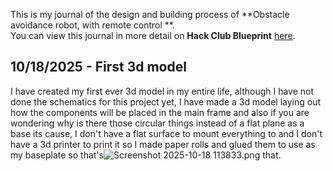 <!--
  ===================    !!READ THIS NOTICE!!   ====================
  DO NOT edit this file manually. Your changes WILL BE OVERWRITTEN!
  This journal is auto generated and updated by Hack Club Blueprint.
  To edit this file, please edit your journal entries on Blueprint.
  ==================================================================
-->

This is my journal of the design and building process of **Obstacle avoidance robot, with remote control **.  
You can view this journal in more detail on **Hack Club Blueprint** [here](https://blueprint.hackclub.com/projects/642).


## 10/18/2025 - First 3d model  

I have created my first ever 3d model in my entire life, although I have not done the schematics for this project yet, I have made a 3d model laying out how the components will be placed in the main frame and also if you are wondering why is there those circular things instead of a flat plane as a base its cause, I don't have a flat surface to mount everything to and I don't have a 3d printer to print it so I made paper rolls and glued them to use as my baseplate so that's![Screenshot 2025-10-18 113833.png](https://blueprint.hackclub.com/user-attachments/blobs/proxy/eyJfcmFpbHMiOnsiZGF0YSI6MjkxMCwicHVyIjoiYmxvYl9pZCJ9fQ==--17f48b24e445ab47a014a664437d069f1e8f96aa/Screenshot%202025-10-18%20113833.png)
 that.  


